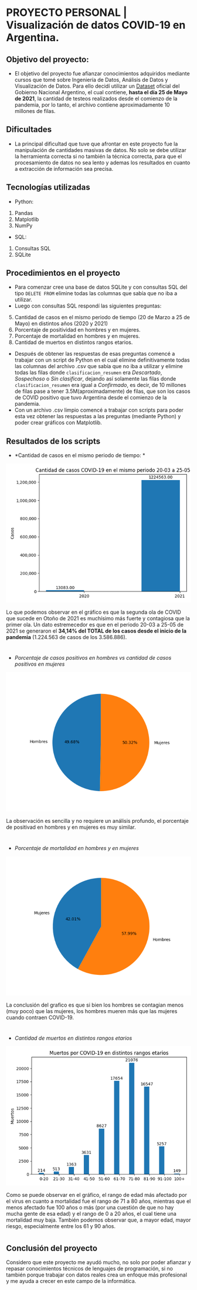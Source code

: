 # PROYECTO PERSONAL | Visualización de datos COVID-19 en Argentina. 

## Objetivo del proyecto: 
- El objetivo del proyecto fue afianzar conocimientos adquiridos mediante cursos que tomé sobre Ingeniería de Datos, Análisis de Datos y Visualización de Datos. Para ello decidí utilizar un [Dataset](https://datos.gob.ar/dataset/salud-covid-19-casos-registrados-republica-argentina) oficial del Gobierno Nacional Argentino, el cual contiene, **hasta el día 25 de Mayo de 2021**, la cantidad de testeos realizados desde el comienzo de la pandemia, por lo tanto, el archivo contiene aproximadamente 10 millones de filas.

## Dificultades
- La principal dificultad que tuve que afrontar en este proyecto fue la manipulación de cantidades masivas de datos. No solo se debe utilizar la herramienta correcta si no también la técnica correcta, para que el procesamiento de datos no sea lento y ademas los resultados en cuanto a extracción de información sea precisa.

## Tecnologías utilizadas
- Python:
1. Pandas
2. Matplotlib
3. NumPy
- SQL:
1. Consultas SQL
2. SQLite

## Procedimientos en el proyecto
- Para comenzar cree una base de datos SQLite y con consultas SQL del tipo `DELETE FROM` elimine todas las columnas que sabía que no iba a utilizar.
- Luego con consultas SQL respondí las siguientes preguntas:
5. Cantidad de casos en el mismo periodo de tiempo (20 de Marzo a 25 de Mayo) en distintos años (2020 y 2021)
6. Porcentaje de positividad en hombres y en mujeres.
7. Porcentaje de mortalidad en hombres y en mujeres.
8. Cantidad de muertos en distintos rangos etarios.
- Después de obtener las respuestas de esas preguntas comencé a trabajar con un script de Python en el cual elimine definitivamente todas las columnas del archivo .csv que sabía que no iba a utilizar y elimine todas las filas donde `clasificacion_resumen` era *Descartado*, *Sospechoso* o *Sin clasificar*, dejando así solamente las filas donde `clasificacion_resumen` era igual a *Confirmado*, es decir, de 10 millones de filas pase a tener 3.5M(aproximadamente) de filas, que son los casos de COVID positivo que tuvo Argentina desde el comienzo de la pandemia.
- Con un archivo .csv limpio comencé a trabajar con scripts para poder esta vez obtener las respuestas a las preguntas (mediante Python) y poder crear gráficos con Matplotlib.

## Resultados de los scripts
- *Cantidad de casos en el mismo periodo de tiempo: *

![Casos en el mismo periodo](CasosMismaFecha.png)

Lo que podemos observar en el gráfico es que la segunda ola de COVID que sucede en Otoño de 2021 es muchísimo más fuerte y contagiosa que la primer ola. Un dato estremecedor es que en el periodo 20-03 a 25-05 de 2021 se generaron el **34,14% del TOTAL de los casos desde el inicio de la pandemia** (1.224.563 de casos de los 3.586.886).

#

- *Porcentaje de casos positivos en hombres vs cantidad de casos positivos en mujeres*

![Porcentaje de positividad en hombres vs mujeres](CasosHombresVsMujeres.png)

La observación es sencilla y no requiere un análisis profundo, el porcentaje de positivad en hombres y en mujeres es muy similar.

#

- *Porcentaje de mortalidad en hombres y en mujeres*

![Porcentaje de mortalidad en hombres vs mujeres](MuertosHombresVsMujeres.png)

La conclusión del grafico es que si bien los hombres se contagian menos (muy poco) que las mujeres, los hombres mueren más que las mujeres cuando contraen COVID-19.

#

- *Cantidad de muertos en distintos rangos etarios*

![Cantidad de muertos en distintos rangos etarios](MuertosRangoEtario.png)

Como se puede observar en el gráfico, el rango de edad más afectado por el virus en cuanto a mortalidad fue el rango de 71 a 80 años, mientras que el menos afectado fue 100 años o más (por una cuestión de que no hay mucha gente de esa edad) y el rango de 0 a 20 años, el cual tiene una mortalidad muy baja. También podemos observar que, a mayor edad, mayor riesgo, especialmente entre los 61 y 90 años.

#

## Conclusión del proyecto

Considero que este proyecto me ayudó mucho, no solo por poder afianzar y repasar conocimientos técnicos de lenguajes de programación, si no también porque trabajar con datos reales crea un enfoque más profesional y me ayuda a crecer en este campo de la informática.
